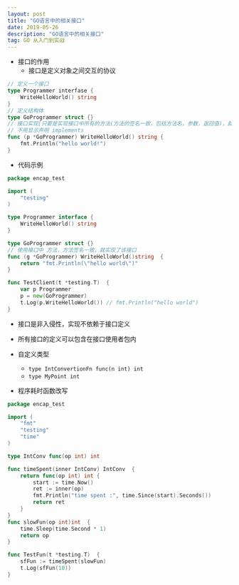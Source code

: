 ```yaml
---
layout: post
title: "GO语言中的相关接口"
date: 2019-05-26
description: "GO语言中的相关接口"
tag: GO 从入门到实战
---
```


* 接口的作用
    * 接口是定义对象之间交互的协议

```go
// 定义一个接口
type Programmer interfase {
    WriteHelloWorld() string
}
// 定义结构体
type GoProgrammer struct {}
// 接口实现[只要是实现接口中所有的方法(方法的签名一致，包括方法名，参数，返回值)，就实现了该接口]
// 不用显示声明 implements
func (p *GoProgrammer) WriteHelloWorld() string {
    fmt.Println("hello world!")
}
```

* 代码示例

```go
package encap_test

import (
	"testing"
)

type Programmer interface {
	WriteHelloWorld() string
}

type GoProgrammer struct {}
// 使用接口中 方法，方法签名一致，就实现了该接口
func (g *GoProgrammer) WriteHelloWorld()string  {
	return "fmt.Println(\"hello world\")"
}

func TestClient(t *testing.T)  {
	var p Programmer
	p = new(GoProgrammer)
	t.Log(p.WriteHelloWorld()) // fmt.Println("hello world")
}
```

* 接口是非入侵性，实现不依赖于接口定义
* 所有接口的定义可以包含在接口使用者包内

* 自定义类型
    * `type IntConvertionFn func(n int) int`
    * `type MyPoint int`

* 程序耗时函数改写

```go
package encap_test

import (
	"fmt"
	"testing"
	"time"
)

type IntConv func(op int) int

func timeSpent(inner IntConv) IntConv  {
	return func(op int) int {
		start := time.Now()
		ret := inner(op)
		fmt.Println("time spent :", time.Since(start).Seconds())
		return ret
	}
}
func slowFun(op int)int  {
	time.Sleep(time.Second * 1)
	return op
}

func TestFun(t *testing.T)  {
	sfFun := timeSpent(slowFun)
	t.Log(sfFun(10))
}

```    